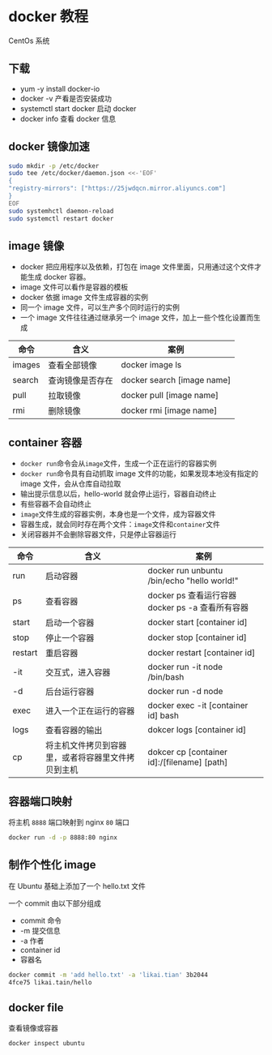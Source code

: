 # docker 教程

CentOs 系统

## 下载

- yum -y install docker-io
- docker -v 产看是否安装成功
- systemctl start docker 启动 docker
- docker info 查看 docker 信息

## docker 镜像加速

```bash
sudo mkdir -p /etc/docker
sudo tee /etc/docker/daemon.json <<-'EOF'
{
"registry-mirrors": ["https://25jwdqcn.mirror.aliyuncs.com"]
}
EOF
sudo systemhctl daemon-reload
sudo systemctl restart docker
```

## image 镜像

- docker 把应用程序以及依赖，打包在 image 文件里面，只用通过这个文件才能生成 docker 容器。
- image 文件可以看作是容器的模板
- docker 依据 image 文件生成容器的实例
- 同一个 image 文件，可以生产多个同时运行的实例
- 一个 image 文件往往通过继承另一个 image 文件，加上一些个性化设置而生成

| 命令   | 含义             | 案例                         |
| ------ | ---------------- | ---------------------------- |
| images | 查看全部镜像     | docker image ls              |
| search | 查询镜像是否存在 | docker search \[image name\] |
| pull   | 拉取镜像         | docker pull \[image name\]   |
| rmi    | 删除镜像         | docker rmi \[image name\]    |

## container 容器

- `docker run`命令会从`image`文件，生成一个正在运行的容器实例
- `docker run`命令具有自动抓取 image 文件的功能，如果发现本地没有指定的 image 文件，会从仓库自动拉取
- 输出提示信息以后，hello-world 就会停止运行，容器自动终止
- 有些容器不会自动终止
- `image`文件生成的容器实例，本身也是一个文件，成为容器文件
- 容器生成，就会同时存在两个文件：`image`文件和`container`文件
- 关闭容器并不会删除容器文件，只是停止容器运行

| 命令    | 含义                                               | 案例                                              |
| ------- | -------------------------------------------------- | ------------------------------------------------- |
| run     | 启动容器                                           | docker run unbuntu /bin/echo "hello world\!"      |
| ps      | 查看容器                                           | docker ps 查看运行容器 docker ps \-a 查看所有容器 |
| start   | 启动一个容器                                       | docker start \[container id\]                     |
| stop    | 停止一个容器                                       | docker stop \[container id\]                      |
| restart | 重启容器                                           | docker restart \[container id\]                   |
| \-it    | 交互式，进入容器                                   | docker run \-it node /bin/bash                    |
| \-d     | 后台运行容器                                       | docker run \-d node                               |
| exec    | 进入一个正在运行的容器                             | docker exec \-it \[container id\] bash            |
| logs    | 查看容器的输出                                     | dokcer logs \[container id\]                      |
| cp      | 将主机文件拷贝到容器里，或者将容器里文件拷贝到主机 | dokcer cp \[container id\]:/\[filename\] \[path\] |

## 容器端口映射

将主机 `8888` 端口映射到 nginx `80` 端口

```bash
docker run -d -p 8888:80 nginx
```

## 制作个性化 image

在 Ubuntu 基础上添加了一个 hello.txt 文件

一个 commit 由以下部分组成

- commit 命令
- -m 提交信息
- -a 作者
- container id
- 容器名

```bash
docker commit -m 'add hello.txt' -a 'likai.tian' 3b2044
4fce75 likai.tain/hello
```

## docker file

查看镜像或容器

```
docker inspect ubuntu
```

